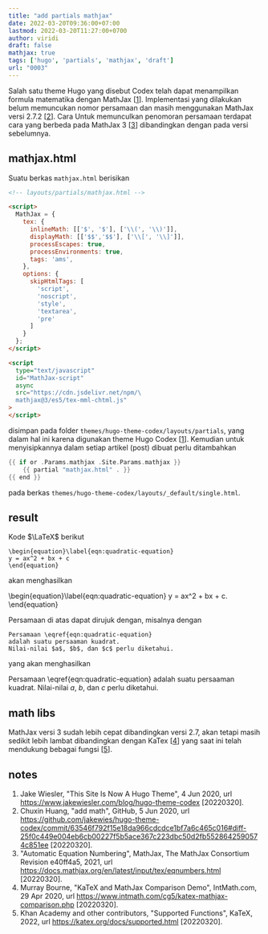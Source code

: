 ```yaml
---
title: "add partials mathjax"
date: 2022-03-20T09:36:00+07:00
lastmod: 2022-03-20T11:27:00+0700
author: viridi
draft: false
mathjax: true
tags: ['hugo', 'partials', 'mathjax', 'draft']
url: "0003"
---
```

Salah satu theme Hugo yang disebut Codex telah dapat menampilkan formula matematika dengan MathJax [[1](#r01)]. Implementasi yang dilakukan belum memuncukan nomor persamaan dan masih menggunakan MathJax versi 2.7.2 [[2](#r02)]. Cara Untuk memunculkan penomoran persamaan terdapat cara yang berbeda pada MathJax 3 [[3](#r03)] dibandingkan dengan pada versi sebelumnya.


## mathjax.html
Suatu berkas `mathjax.html`  berisikan

```html
<!-- layouts/partials/mathjax.html -->

<script>
  MathJax = {
    tex: {
      inlineMath: [['$', '$'], ['\\(', '\\)']],
      displayMath: [['$$','$$'], ['\\[', '\\]']],
      processEscapes: true,
      processEnvironments: true,
      tags: 'ams',
    },
    options: {
      skipHtmlTags: [
        'script',
        'noscript',
        'style',
        'textarea',
        'pre'
      ]
    }
  };
</script>

<script
  type="text/javascript"
  id="MathJax-script"
  async 
  src="https://cdn.jsdelivr.net/npm/\
  mathjax@3/es5/tex-mml-chtml.js"
>
</script>
```

disimpan pada folder `themes/hugo-theme-codex/layouts/partials`, yang dalam hal ini karena digunakan theme Hugo Codex [[1](#r01)]. Kemudian untuk menyisipkannya dalam setiap artikel (post) dibuat perlu ditambahkan

```go
{{ if or .Params.mathjax .Site.Params.mathjax }}
    {{ partial "mathjax.html" . }}
{{ end }}
```

pada berkas `themes/hugo-theme-codex/layouts/_default/single.html`.


## result
Kode $\LaTeX$ berikut

```
\begin{equation}\label{eqn:quadratic-equation}
y = ax^2 + bx + c
\end{equation}
```

akan menghasilkan

\begin{equation}\label{eqn:quadratic-equation}
y = ax^2 + bx + c.
\end{equation}

Persamaan di atas dapat dirujuk dengan, misalnya dengan

```
Persamaan \eqref{eqn:quadratic-equation}
adalah suatu persaaman kuadrat.
Nilai-nilai $a$, $b$, dan $c$ perlu diketahui.
```

yang akan menghasilkan

Persamaan \eqref{eqn:quadratic-equation}
adalah suatu persaaman kuadrat.
Nilai-nilai $a$, $b$, dan $c$ perlu diketahui.


## math libs
MathJax versi 3 sudah lebih cepat dibandingkan versi 2.7, akan tetapi masih sedikit lebih lambat dibandingkan dengan KaTex [[4](#r04)] yang saat ini telah mendukung bebagai fungsi [[5](#r05)].


## notes
1. <a name='r01'></a>Jake Wiesler, "This Site Is Now A Hugo Theme", 4 Jun 2020, url <https://www.jakewiesler.com/blog/hugo-theme-codex> [20220320].
2. <a name='r02'></a>Chuxin Huang, "add math", GitHub, 5 Jun 2020, url <https://github.com/jakewies/hugo-theme-codex/commit/63546f792f15e18da966cdcdce1bf7a6c465c016#diff-25f0c449e004eb6cb00227f5b5ace367c223dbc50d2fb5528642590574c851ee> [20220320].
3. <a name='r03'></a>"Automatic Equation Numbering", MathJax, The MathJax Consortium Revision e40ff4a5, 2021, url <https://docs.mathjax.org/en/latest/input/tex/eqnumbers.html> [20220320].
4. <a name='r04'></a>Murray Bourne, "KaTeX and MathJax Comparison Demo", IntMath.com, 29 Apr 2020, url <https://www.intmath.com/cg5/katex-mathjax-comparison.php> [20220320].
5. <a name='r05'></a>Khan Academy and other contributors, "Supported Functions", KaTeX, 2022, url <https://katex.org/docs/supported.html> [20220320].

